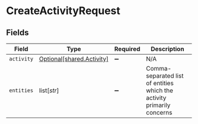 # CreateActivityRequest


## Fields

| Field                                                                  | Type                                                                   | Required                                                               | Description                                                            |
| ---------------------------------------------------------------------- | ---------------------------------------------------------------------- | ---------------------------------------------------------------------- | ---------------------------------------------------------------------- |
| `activity`                                                             | [Optional[shared.Activity]](../../models/shared/activity.md)           | :heavy_minus_sign:                                                     | N/A                                                                    |
| `entities`                                                             | list[*str*]                                                            | :heavy_minus_sign:                                                     | Comma-separated list of entities which the activity primarily concerns |